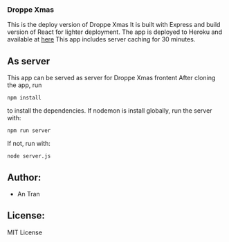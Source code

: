 ###  Droppe Xmas
This is the deploy version of Droppe Xmas
It is built with Express and build version of React for lighter deployment.
The app is deployed to Heroku and available at [here](https://droppe-assignment-xmas.herokuapp.com/)
This app includes server caching for 30 minutes.

## As server
This app can be served as server for Droppe Xmas frontent
After cloning the app, run
```
npm install
```
to install the dependencies.
If nodemon is install globally, run the server with:
```
npm run server
```
If not, run with:
```
node server.js
```
## Author:
- An Tran

## License:
MIT License

